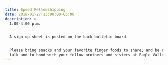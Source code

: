```yaml
---
title: Speed Fellowshipping
date: 2018-01-27T13:00:00-05:00
description: >-
  1:00-4:00 p.m.


  A sign-up sheet is posted on the back bulletin board.


  Please bring snacks and your favorite finger foods to share; and be ready to
  talk and to bond with your fellow brothers and sisters at Eagle Valley!
---
```


